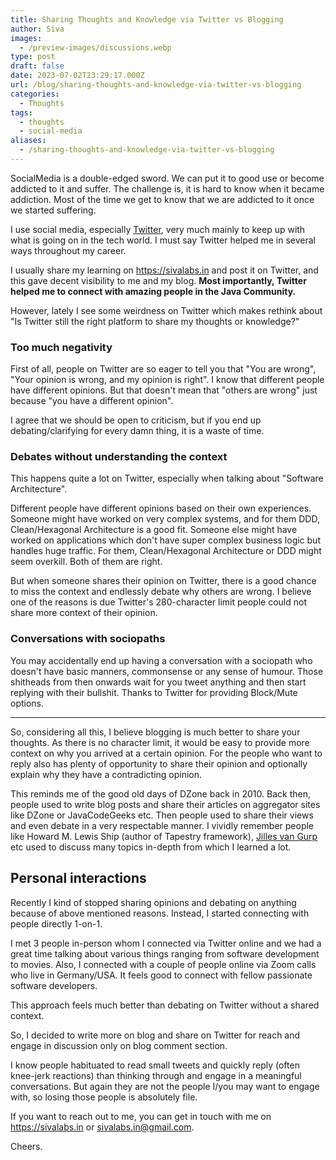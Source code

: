 ```yaml
---
title: Sharing Thoughts and Knowledge via Twitter vs Blogging
author: Siva
images:
  - /preview-images/discussions.webp
type: post
draft: false
date: 2023-07-02T23:29:17.000Z
url: /blog/sharing-thoughts-and-knowledge-via-twitter-vs-blogging
categories:
  - Thoughts
tags:
  - thoughts
  - social-media
aliases:
  - /sharing-thoughts-and-knowledge-via-twitter-vs-blogging
---
```


SocialMedia is a double-edged sword. We can put it to good use or become addicted to it and suffer.
The challenge is, it is hard to know when it became addiction. 
Most of the time we get to know that we are addicted to it once we started suffering.

<!--more-->


I use social media, especially [Twitter](https://twitter.com/sivalabs), very much mainly to keep up with what is going on in the tech world.
I must say Twitter helped me in several ways throughout my career.

I usually share my learning on https://sivalabs.in and post it on Twitter, and this gave decent visibility to me and my blog.
**Most importantly, Twitter helped me to connect with amazing people in the Java Community.**

However, lately I see some weirdness on Twitter which makes rethink about "Is Twitter still the right platform to share my thoughts or knowledge?"

### Too much negativity
First of all, people on Twitter are so eager to tell you that "You are wrong", "Your opinion is wrong, and my opinion is right".
I know that different people have different opinions. But that doesn't mean that "others are wrong" just because "you have a different opinion".

I agree that we should be open to criticism, but if you end up debating/clarifying for every damn thing, it is a waste of time.

### Debates without understanding the context
This happens quite a lot on Twitter, especially when talking about "Software Architecture".

Different people have different opinions based on their own experiences.
Someone might have worked on very complex systems, and for them DDD, Clean/Hexagonal Architecture is a good fit.
Someone else might have worked on applications which don't have super complex business logic but handles huge traffic.
For them, Clean/Hexagonal Architecture or DDD might seem overkill. Both of them are right.

But when someone shares their opinion on Twitter, there is a good chance to miss the context and endlessly debate why others are wrong.
I believe one of the reasons is due Twitter's 280-character limit people could not share more context of their opinion.

### Conversations with sociopaths
You may accidentally end up having a conversation with a sociopath who doesn't have basic manners, commonsense or any sense of humour.
Those shitheads from then onwards wait for you tweet anything and then start replying with their bullshit.
Thanks to Twitter for providing Block/Mute options.

----------------------------------------

So, considering all this, I believe blogging is much better to share your thoughts.
As there is no character limit, it would be easy to provide more context on why you arrived at a certain opinion.
For the people who want to reply also has plenty of opportunity to share their opinion and optionally explain why they have a contradicting opinion.

This reminds me of the good old days of DZone back in 2010.
Back then, people used to write blog posts and share their articles on aggregator sites like DZone or JavaCodeGeeks etc.
Then people used to share their views and even debate in a very respectable manner.
I vividly remember people like Howard M. Lewis Ship (author of Tapestry framework), [Jilles van Gurp](https://dev.to/jillesvangurp) etc used to discuss many topics in-depth from which I learned a lot.

## Personal interactions
Recently I kind of stopped sharing opinions and debating on anything because of above mentioned reasons.
Instead, I started connecting with people directly 1-on-1.

I met 3 people in-person whom I connected via Twitter online and we had a great time talking about various things ranging from software development to movies.
Also, I connected with a couple of people online via Zoom calls who live in Germany/USA. It feels good to connect with fellow passionate software developers.

This approach feels much better than debating on Twitter without a shared context.

So, I decided to write more on blog and share on Twitter for reach and engage in discussion only on blog comment section.

I know people habituated to read small tweets and quickly reply (often knee-jerk reactions) than thinking through and engage in a meaningful conversations.
But again they are not the people I/you may want to engage with, so losing those people is absolutely file.

If you want to reach out to me, you can get in touch with me on https://sivalabs.in or sivalabs.in@gmail.com.

Cheers.

